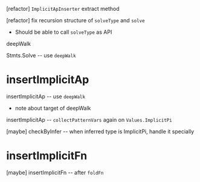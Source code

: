 [refactor] `ImplicitApInserter` extract method

[refactor] fix recursion structure of `solveType` and `solve`

- Should be able to call `solveType` as API

deepWalk

Stmts.Solve -- use `deepWalk`

# insertImplicitAp

insertImplicitAp -- use `deepWalk`

- note about target of deepWalk

insertImplicitAp -- `collectPatternVars` again on `Values.ImplicitPi`

[maybe] checkByInfer -- when inferred type is ImplicitPi, handle it specially

# insertImplicitFn

[maybe] insertImplicitFn -- after `foldFn`
